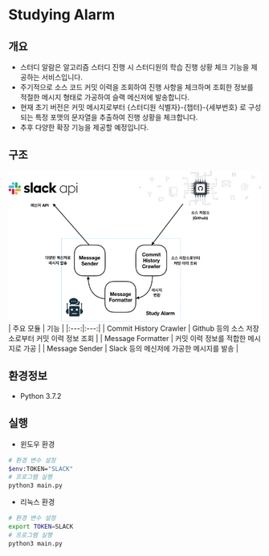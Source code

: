 # Studying Alarm

## 개요

- 스터디 알람은 알고리즘 스터디 진행 시 스터디원의 학습 진행 상황 체크 기능을 제공하는 서비스입니다.
- 주기적으로 소스 코드 커밋 이력을 조회하여 진행 사항을 체크하며 조회한 정보를 적절한 메시지 형태로 가공하여 슬랙 메신저에 발송합니다.
- 현재 초기 버전은 커밋 메시지로부터 {스터디원 식별자}-{챕터}-{세부번호} 로 구성되는 특정 포맷의 문자열을 추출하여 진행 상황을 체크합니다.
- 추후 다양한 확장 기능을 제공할 예정입니다.

## 구조

![프로젝트 구조](images/프로젝트&#32;구조.png)
| 주요 모듈 | 기능 |
|:---:|:---:|
| Commit History Crawler | Github 등의 소스 저장소로부터 커밋 이력 정보 조회 |
| Message Formatter | 커밋 이력 정보를 적합한 메시지로 가공 |
| Message Sender | Slack 등의 메신저에 가공한 메시지를 발송 |

## 환경정보

- Python 3.7.2

## 실행

- 윈도우 환경

```bash
# 환경 변수 설정
$env:TOKEN="SLACK"
# 프로그램 실행
python3 main.py
```

- 리눅스 환경

```bash
# 환경 변수 설정
export TOKEN=SLACK
# 프로그램 실행
python3 main.py
```